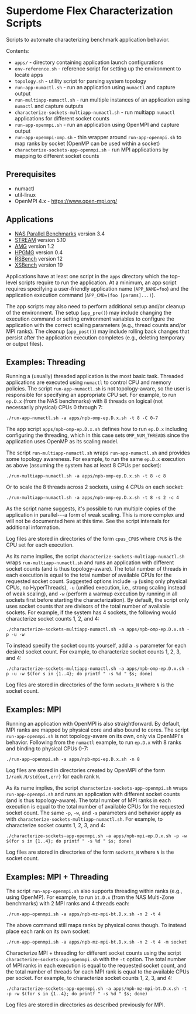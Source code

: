 Superdome Flex Characterization Scripts
=======================================

Scripts to automate characterizing benchmark application behavior.

Contents:

* `apps/` - directory containing application launch configurations
* `env-reference.sh` - reference script for setting up the environment to locate apps
* `topology.sh` - utility script for parsing system topology
* `run-app-numactl.sh` - run an application using `numactl` and capture output
* `run-multiapp-numactl.sh` - run multiple instances of an application using `numactl` and capture outputs
* `characterize-sockets-multiapp-numactl.sh` - run multiapp `numactl` applications for different socket counts
* `run-app-openmpi.sh` - run an application using OpenMPI and capture output
* `run-app-openmpi-omp.sh` - thin wrapper around `run-app-openmpi.sh` to map ranks by socket (OpenMP can be used within a socket)
* `characterize-sockets-app-openmpi.sh` - run MPI applications by mapping to different socket counts


Prerequisites
-------------

* numactl
* util-linux
* OpenMPI 4.x - https://www.open-mpi.org/


Applications
------------

* [NAS Parallel Benchmarks](https://www.nas.nasa.gov/publications/npb.html) version 3.4
* [STREAM](http://www.cs.virginia.edu/stream/) version 5.10
* [AMG](https://github.com/LLNL/AMG) version 1.2
* [HPGMG](https://bitbucket.org/hpgmg/hpgmg) version 0.4
* [RSBench](https://github.com/ANL-CESAR/RSBench) version 12
* [XSBench](https://github.com/ANL-CESAR/XSBench) version 19

Applications have at least one script in the `apps` directory which the top-level scripts require to run the application.
At a minimum, an app script requires specifying a user-friendly application name (`APP_NAME=foo`) and the application execution command (`APP_CMD=(foo [params]...)`).

The app scripts may also need to perform additional setup and/or cleanup of the environment.
The setup (`app_pre()`) may include changing the execution command or setting environment variables to configure the application with the correct scaling parameters (e.g., thread counts and/or MPI ranks).
The cleanup (`app_post()`) may include rolling back changes that persist after the application execution completes (e.g., deleting temporary or output files).


Examples: Threading
-------------------

Running a (usually) threaded application is the most basic task.
Threaded applications are executed using `numactl` to control CPU and memory policies.
The script `run-app-numactl.sh` is not topology-aware, so the user is responsible for specifying an appropriate CPU set.
For example, to run `ep.D.x` (from the NAS benchmarks) with 8 threads on logical (not necessarily physical) CPUs 0 through 7:

    ./run-app-numactl.sh -a apps/npb-omp-ep.D.x.sh -t 8 -C 0-7

The app script `apps/npb-omp-ep.D.x.sh` defines how to run `ep.D.x` including configuring the threading, which in this case sets `OMP_NUM_THREADS` since the application uses OpenMP as its scaling model.

The script `run-multiapp-numactl.sh` wraps `run-app-numactl.sh` and provides some topology awareness.
For example, to run the same `ep.D.x` execution as above (assuming the system has at least 8 CPUs per socket):

    ./run-multiapp-numactl.sh -a apps/npb-omp-ep.D.x.sh -t 8 -c 8

Or to scale the 8 threads across 2 sockets, using 4 CPUs on each socket:

    ./run-multiapp-numactl.sh -a apps/npb-omp-ep.D.x.sh -t 8 -s 2 -c 4

As the script name suggests, it's possible to run multiple copies of the application in parallel---a form of weak scaling.
This is more complex and will not be documented here at this time.
See the script internals for additional information.

Log files are stored in directories of the form `cpus_CPUS` where `CPUS` is the CPU set for each execution.

As its name implies, the script `characterize-sockets-multiapp-numactl.sh` wraps `run-multiapp-numactl.sh` and runs an application with different socket counts (and is thus topology-aware).
The total number of threads in each execution is equal to the total number of available CPUs for the requested socket count.
Suggested options include `-p` (using only physical CPUs, no HyperThreads), `-u` (unified execution, i.e., strong scaling instead of weak scaling), and `-w` (perform a warmup execution by running in all sockets first before starting the characterization).
By default, the script only uses socket counts that are divisors of the total number of available sockets.
For example, if the system has 4 sockets, the following would characterize socket counts 1, 2, and 4:

    ./characterize-sockets-multiapp-numactl.sh -a apps/npb-omp-ep.D.x.sh -p -u -w

To instead specify the socket counts yourself, add a `-s` parameter for each desired socket count.
For example, to characterize socket counts 1, 2, 3, and 4:

    ./characterize-sockets-multiapp-numactl.sh -a apps/npb-omp-ep.D.x.sh -p -u -w $(for s in {1..4}; do printf " -s %d " $s; done)

Log files are stored in directories of the form `sockets_N` where `N` is the socket count.


Examples: MPI
-------------

Running an application with OpenMPI is also straightforward.
By default, MPI ranks are mapped by physical core and also bound to cores.
The script `run-app-openmpi.sh` is not topology-aware on its own, only via OpenMPI's behavior.
Following from the `numactl` example, to run `ep.D.x` with 8 ranks and binding to physical CPUs 0-7:

    ./run-app-openmpi.sh -a apps/npb-mpi-ep.D.x.sh -n 8

Log files are stored in directories created by OpenMPI of the form `1/rank.N/std{out,err}` for each rank `N`.

As its name implies, the script `characterize-sockets-app-openmpi.sh` wraps `run-app-openmpi.sh` and runs an application with different socket counts (and is thus topology-aware).
The total number of MPI ranks in each execution is equal to the total number of available CPUs for the requested socket count.
The same `-p`, `-w`, and `-s` parameters and behavior apply as with `characterize-sockets-multiapp-numactl.sh`.
For example, to characterize socket counts 1, 2, 3, and 4:

    ./characterize-sockets-app-openmpi.sh -a apps/npb-mpi-ep.D.x.sh -p -w $(for s in {1..4}; do printf " -s %d " $s; done)

Log files are stored in directories of the form `sockets_N` where `N` is the socket count.


Examples: MPI + Threading
-------------------------

The script `run-app-openmpi.sh` also supports threading within ranks (e.g., using OpenMP).
For example, to run `bt.D.x` (from the NAS Multi-Zone benchmarks) with 2 MPI ranks and 4 threads each:

    ./run-app-openmpi.sh -a apps/npb-mz-mpi-bt.D.x.sh -n 2 -t 4

The above command still maps ranks by physical cores though.
To instead place each rank on its own socket:

    ./run-app-openmpi.sh -a apps/npb-mz-mpi-bt.D.x.sh -n 2 -t 4 -m socket

Characterize MPI + threading for different socket counts using the script `characterize-sockets-app-openmpi.sh` with the `-t` option.
The total number of MPI ranks in each execution is equal to the requested socket count, and the total number of threads for each MPI rank is equal to the available CPUs per socket.
For example, to characterize socket counts 1, 2, 3, and 4:

    ./characterize-sockets-app-openmpi.sh -a apps/npb-mz-mpi-bt.D.x.sh -t -p -w $(for s in {1..4}; do printf " -s %d " $s; done)

Log files are stored in directories as described previously for MPI.
